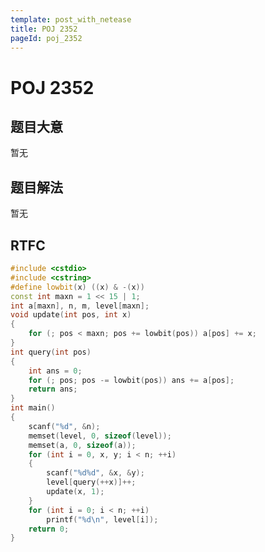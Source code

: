 ```yaml
---
template: post_with_netease
title: POJ 2352
pageId: poj_2352
---
```


# POJ 2352
<span id="poem"></span><script>$(function(){$.ajax('/api/poem?rnd='+Date.now()+Math.random()).done(function(data){$('#poem').text(data);});});</script>
## 题目大意
暂无

## 题目解法
暂无

## RTFC

```cpp
#include <cstdio>
#include <cstring>
#define lowbit(x) ((x) & -(x))
const int maxn = 1 << 15 | 1;
int a[maxn], n, m, level[maxn];
void update(int pos, int x)
{
    for (; pos < maxn; pos += lowbit(pos)) a[pos] += x;
}
int query(int pos)
{
    int ans = 0;
    for (; pos; pos -= lowbit(pos)) ans += a[pos];
    return ans;
}
int main()
{
    scanf("%d", &n);
    memset(level, 0, sizeof(level));
    memset(a, 0, sizeof(a));
    for (int i = 0, x, y; i < n; ++i)
    {
        scanf("%d%d", &x, &y);
        level[query(++x)]++;
        update(x, 1);
    }
    for (int i = 0; i < n; ++i)
        printf("%d\n", level[i]);
    return 0;
}
```
<div id="__comment"></div>
